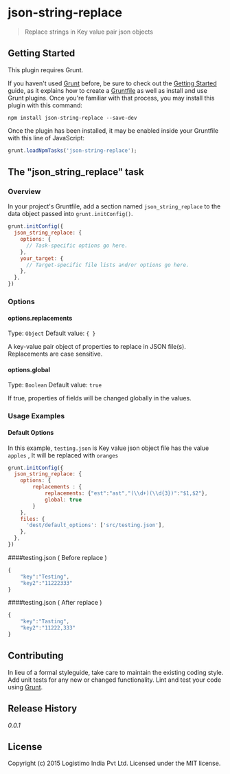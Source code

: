 # json-string-replace

> Replace strings in Key value pair json objects

## Getting Started
This plugin requires Grunt.

If you haven't used [Grunt](http://gruntjs.com/) before, be sure to check out the [Getting Started](http://gruntjs.com/getting-started) guide, as it explains how to create a [Gruntfile](http://gruntjs.com/sample-gruntfile) as well as install and use Grunt plugins. Once you're familiar with that process, you may install this plugin with this command:

```shell
npm install json-string-replace --save-dev
```

Once the plugin has been installed, it may be enabled inside your Gruntfile with this line of JavaScript:

```js
grunt.loadNpmTasks('json-string-replace');
```

## The "json_string_replace" task

### Overview
In your project's Gruntfile, add a section named `json_string_replace` to the data object passed into `grunt.initConfig()`.

```js
grunt.initConfig({
  json_string_replace: {
    options: {
      // Task-specific options go here.
    },
    your_target: {
      // Target-specific file lists and/or options go here.
    },
  },
})
```

### Options

#### options.replacements
Type: `Object`
Default value: `{ }`

A key-value pair object of properties to replace in JSON file(s). Replacements are case sensitive.

#### options.global
Type: `Boolean`
Default value: `true`

If true, properties of fields will be changed globally in the values.

### Usage Examples

#### Default Options
In this example, `testing.json` is Key value json object file has the value `apples` , It will be replaced with `oranges`

```js
grunt.initConfig({
  json_string_replace: {
    options: {
        replacements : {
            replacements: {"est":"ast","(\\d+)(\\d{3})":"$1,$2"},
            global: true
        }
    },
    files: {
      'dest/default_options': ['src/testing.json'],
    },
  },
})
```

####testing.json ( Before replace )
```js
{
    "key":"Testing",
    "key2":"11222333"
}
```

####testing.json ( After replace )
```js
{
    "key":"Tasting",
    "key2":"11222,333"
}
```

## Contributing
In lieu of a formal styleguide, take care to maintain the existing coding style. Add unit tests for any new or changed functionality. Lint and test your code using [Grunt](http://gruntjs.com/).

## Release History
_0.0.1_

## License
Copyright (c) 2015 Logistimo India Pvt Ltd. Licensed under the MIT license.
